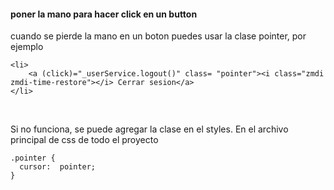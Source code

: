 #### poner la mano para hacer click en un button
cuando se pierde la mano en un boton puedes usar la clase pointer, por ejemplo

```
<li>
    <a (click)="_userService.logout()" class= "pointer"><i class="zmdi zmdi-time-restore"></i> Cerrar sesion</a>
</li>
```

<br/>

Si no funciona, se puede agregar la clase en el styles. En el archivo principal de css de todo el proyecto

```
.pointer {
  cursor:  pointer;
}
```
